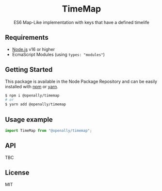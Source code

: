 <p align="center"><h1 align="center">
  TimeMap
</h1>

<p align="center">
  ES6 Map-Like implementation with keys that have a defined timelife
</p>

## Requirements
- [Node.js](https://nodejs.org/en/) v16 or higher
- EcmaScript Modules (using `types: "modules"`)

## Getting Started

This package is available in the Node Package Repository and can be easily installed with [npm](https://docs.npmjs.com/getting-started/what-is-npm) or [yarn](https://yarnpkg.com).

```bash
$ npm i @openally/timemap
# or
$ yarn add @openally/timemap
```

## Usage example

```ts
import TimeMap from "@openally/timemap";
```

## API
TBC

## License
MIT
